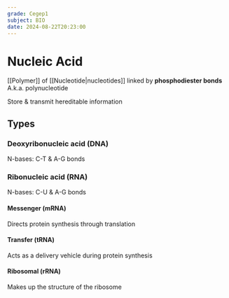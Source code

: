 ```yaml
---
grade: Cegep1
subject: BIO
date: 2024-08-22T20:23:00
---
```


# Nucleic Acid

[[Polymer]] of [[Nucleotide|nucleotides]] linked by **phosphodiester bonds**
A.k.a. polynucleotide

Store & transmit hereditable information

## Types

### Deoxyribonucleic acid (DNA)

N-bases: C-T & A-G bonds

### Ribonucleic acid (RNA)

N-bases: C-U & A-G bonds

#### Messenger (mRNA)

Directs protein synthesis through translation

#### Transfer (tRNA)

Acts as a delivery vehicle during protein synthesis

#### Ribosomal (rRNA)

Makes up the structure of the ribosome